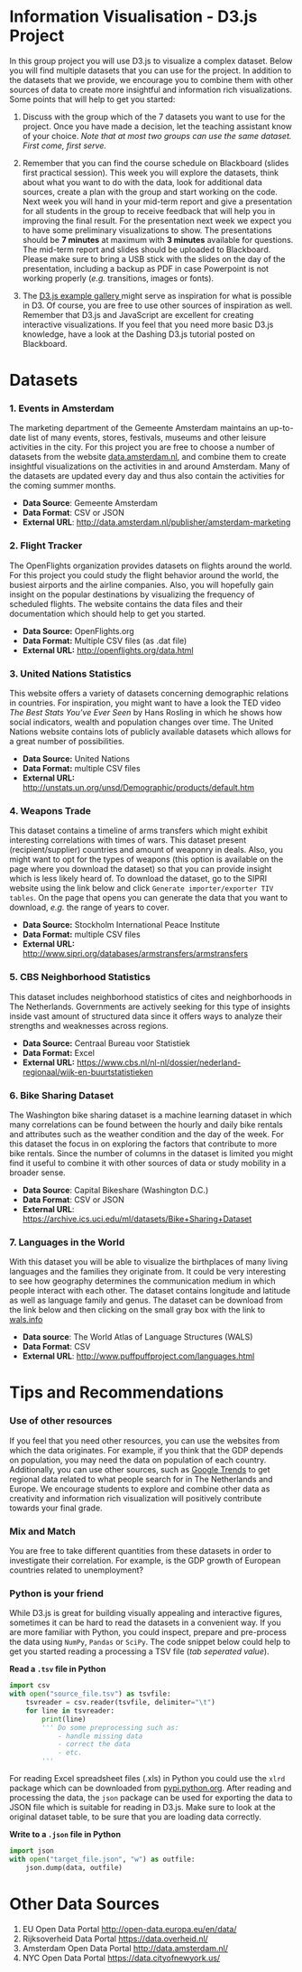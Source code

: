 # Information Visualisation - D3.js Project

In this group project you will use D3.js to visualize a complex dataset. Below you
will find multiple datasets that you can use for the project. In addition to the datasets that we provide, we encourage you to combine them with other sources of data to create more insightful and information rich visualizations. Some points that will help to get you started:

1. Discuss with the group which of the 7 datasets you want to use for the project. Once you have made a decision, let the teaching assistant know of your choice. *Note that at most two groups can use the same dataset. First come, first serve.*

2. Remember that you can find the course schedule on Blackboard (slides first practical session). This week you will explore the datasets, think about what you want to do with the data, look for additional data sources, create a plan with the group and start working on the code. Next week you will hand in your mid-term report and give a presentation for all students in the group to receive feedback that will help you in improving the final result. For the presentation next week we expect you to have some preliminary visualizations to show. The presentations should be **7 minutes** at maximum with **3 minutes** available for questions. The mid-term report and slides should be uploaded to Blackboard. Please make sure to bring a USB stick with the slides on the day of the presentation, including a backup as PDF in case Powerpoint is not working properly (*e.g.* transitions, images or fonts).

3. The [D3.js example gallery ](https://github.com/d3/d3/wiki/Gallery) might serve as inspiration for what is possible in D3. Of course, you are free to use other sources of inspiration as well. Remember that D3.js and JavaScript are excellent for creating interactive visualizations. If you feel that you need more basic D3.js knowledge, have a look at the Dashing D3.js tutorial posted on Blackboard.

# Datasets

### 1. Events in Amsterdam
The marketing department of the Gemeente Amsterdam maintains an up-to-date list of many events, stores, festivals, museums and other leisure activities in the city. For this project you are free to choose a number of datasets from the website [data.amsterdam.nl](http://data.amsterdam.nl/publisher/amsterdam-marketing), and combine them to create insightful visualizations on the activities in and around Amsterdam. Many of the datasets are updated every day and thus also contain the activities for the coming summer months.

- **Data Source**: Gemeente Amsterdam
- **Data Format**: CSV or JSON
- **External URL**: http://data.amsterdam.nl/publisher/amsterdam-marketing

### 2. Flight Tracker
The OpenFlights organization provides datasets on flights around the world. For this project you could study the flight behavior around the world, the busiest airports and the airline companies. Also, you will hopefully gain insight on the popular destinations by visualizing the frequency of scheduled flights. The website contains the data files and their documentation which should help to get you started.

- **Data Source:** OpenFlights.org
- **Data Format:** Multiple CSV files (as .dat file)
- **External URL:** http://openflights.org/data.html

### 3. United Nations Statistics
This website offers a variety of datasets concerning demographic relations in countries. For inspiration, you might want to have a look the TED video *The Best Stats You've Ever Seen* by Hans Rosling in which he shows how social indicators, wealth and population changes over time. The United Nations website contains lots of publicly available datasets which allows for a great number of possibilities.

- **Data Source:** United Nations
- **Data Format:** multiple CSV files
- **External URL:** http://unstats.un.org/unsd/Demographic/products/default.htm

### 4. Weapons Trade
This dataset contains a timeline of arms transfers which might exhibit interesting correlations with times of wars. This dataset present (recipient/supplier) countries and amount of weaponry in deals. Also, you might want to opt for the types of weapons (this option is available on the page where you download the dataset) so that you can provide insight which is less likely heard of. To download the dataset, go to the SIPRI website using the link below and click `Generate importer/exporter TIV tables`. On the page that opens you can generate the data that you want to download, *e.g.* the range of years to cover.

- **Data Source:** Stockholm International Peace Institute
- **Data Format:** multiple CSV files
- **External URL:** http://www.sipri.org/databases/armstransfers/armstransfers

### 5. CBS Neighborhood Statistics
This dataset includes neighborhood statistics of cites and neighborhoods in The Netherlands. Governments are actively seeking for this type of insights inside vast amount of structured data since it offers ways to analyze their strengths and weaknesses across regions.

- **Data Source:** Centraal Bureau voor Statistiek
- **Data Format:** Excel
- **External URL:** https://www.cbs.nl/nl-nl/dossier/nederland-regionaal/wijk-en-buurtstatistieken

### 6. Bike Sharing Dataset
The Washington bike sharing dataset is a machine learning dataset in which many correlations can be found between the hourly and daily bike rentals and attributes such as the weather condition and the day of the week. For this dataset the focus in on exploring the factors that contribute to more bike rentals. Since the number of columns in the dataset is limited you might find it useful to combine it with other sources of data or study mobility in a broader sense.

- **Data Source**: Capital Bikeshare (Washington D.C.)
- **Data Format**: CSV or JSON
- **External URL**:  https://archive.ics.uci.edu/ml/datasets/Bike+Sharing+Dataset

### 7. Languages in the World
With this dataset you will be able to visualize the birthplaces of many living languages and the families they originate from. It could be very interesting to see how geography determines the communication medium in which people interact with each other. The dataset contains longitude and latitude as well as language family and genus. The dataset can be download from the link below and then clicking on the small gray box with the link to [wals.info](http://wals.info/)

- **Data source**: The World Atlas of Language Structures (WALS)
- **Data Format**: CSV
- **External URL**: http://www.puffpuffproject.com/languages.html


# Tips and Recommendations

### Use of other resources
If you feel that you need other resources, you can use the websites from which the data originates. For example, if you think that the GDP depends on population, you may need the
data on population of each country. Additionally, you can use other sources, such as [Google
Trends](https://www.google.com/trends/) to get regional data related to what people search for in The Netherlands and Europe. We encourage students to explore and combine other data as creativity and information rich visualization will positively contribute towards your final grade.

### Mix and Match

You are free to take different quantities from these datasets in order to investigate their correlation. For example, is the GDP growth of European countries related to unemployment?

### Python is your friend

While D3.js is great for building visually appealing and interactive figures, sometimes it can be hard to read the datasets in a convenient way. If you are more familiar with Python, you could inspect, prepare and pre-process the data using `NumPy`, `Pandas` or `SciPy`. The code snippet below could help to get you started reading a processing a TSV file (*tab seperated value*).

__Read a `.tsv` file in Python__
```python
import csv
with open("source_file.tsv") as tsvfile:
    tsvreader = csv.reader(tsvfile, delimiter="\t")
    for line in tsvreader:
        print(line)
        ''' Do some preprocessing such as:
            - handle missing data
            - correct the data
            - etc.
        '''
```

For reading Excel spreadsheet files (.xls)  in Python you could use the `xlrd` package which can be downloaded from [pypi.python.org](https://pypi.python.org/pypi/xlrd). After reading and processing the data, the `json` package can be used for exporting the data to JSON file which is suitable for reading in D3.js. Make sure to look at the original dataset table, to be sure that you are loading data correctly.

__Write to a `.json` file in Python__
```python
import json
with open("target_file.json", "w") as outfile:
    json.dump(data, outfile)
```

# Other Data Sources

1. EU Open Data Portal http://open-data.europa.eu/en/data/
2. Rijksoverheid Data Portal https://data.overheid.nl/
3. Amsterdam Open Data Portal http://data.amsterdam.nl/
4. NYC Open Data Portal https://data.cityofnewyork.us/
